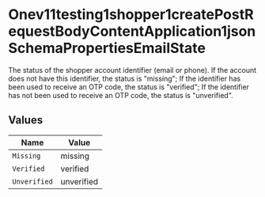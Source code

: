 # Onev11testing1shopper1createPostRequestBodyContentApplication1jsonSchemaPropertiesEmailState

The status of the shopper account identifier (email or phone). If the account does not have this identifier, the status is "missing"; If the identifier has been used to receive an OTP code, the status is "verified"; If the identifier has not been used to receive an OTP code, the status is "unverified".


## Values

| Name         | Value        |
| ------------ | ------------ |
| `Missing`    | missing      |
| `Verified`   | verified     |
| `Unverified` | unverified   |